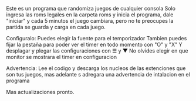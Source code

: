 Este es un programa que randomiza juegos de cualquier consola
Solo ingresa las roms legales en la carpeta roms y inicia el programa, dale "iniciar"
y cada 5 minutos el juego cambiara, pero no te preocupes la partida se guarda y carga en cada juego.

Configuralo:
Puedes elegir la fuente para el temporizador
Tambien puedes fijar la pestaña para poder ver el timer en todo momento con "O" y "X"
Y desplagar y plegar las configuraciones con ☰ y ▼
No olvides elegir en que monitor se mostrara el timer en configuracion

Advertencia: Lee el codigo y descarga los nucleos de las extenciones que son tus juegos, mas adelante s adregara una advertencia de intalacion en el programa

Mas actualizaciones pronto.
